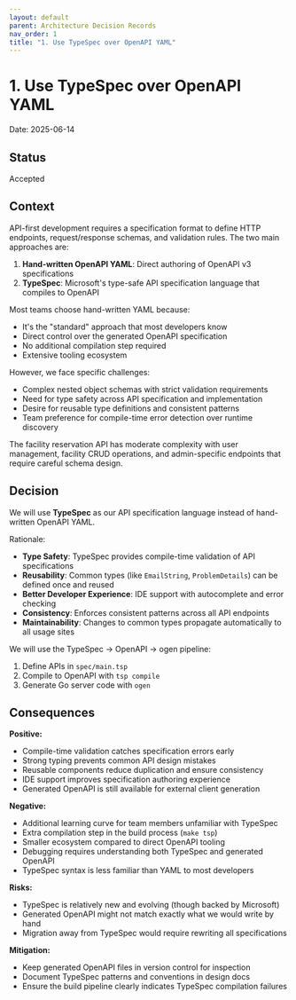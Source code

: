 ```yaml
---
layout: default
parent: Architecture Decision Records
nav_order: 1
title: "1. Use TypeSpec over OpenAPI YAML"
---
```


# 1. Use TypeSpec over OpenAPI YAML

Date: 2025-06-14

## Status

Accepted

## Context

API-first development requires a specification format to define HTTP endpoints, request/response schemas, and validation rules. The two main approaches are:

1. **Hand-written OpenAPI YAML**: Direct authoring of OpenAPI v3 specifications
2. **TypeSpec**: Microsoft's type-safe API specification language that compiles to OpenAPI

Most teams choose hand-written YAML because:
- It's the "standard" approach that most developers know
- Direct control over the generated OpenAPI specification
- No additional compilation step required
- Extensive tooling ecosystem

However, we face specific challenges:
- Complex nested object schemas with strict validation requirements
- Need for type safety across API specification and implementation
- Desire for reusable type definitions and consistent patterns
- Team preference for compile-time error detection over runtime discovery

The facility reservation API has moderate complexity with user management, facility CRUD operations, and admin-specific endpoints that require careful schema design.

## Decision

We will use **TypeSpec** as our API specification language instead of hand-written OpenAPI YAML.

Rationale:
- **Type Safety**: TypeSpec provides compile-time validation of API specifications
- **Reusability**: Common types (like `EmailString`, `ProblemDetails`) can be defined once and reused
- **Better Developer Experience**: IDE support with autocomplete and error checking
- **Consistency**: Enforces consistent patterns across all API endpoints
- **Maintainability**: Changes to common types propagate automatically to all usage sites

We will use the TypeSpec → OpenAPI → ogen pipeline:
1. Define APIs in `spec/main.tsp`
2. Compile to OpenAPI with `tsp compile`
3. Generate Go server code with `ogen`

## Consequences

**Positive:**
- Compile-time validation catches specification errors early
- Strong typing prevents common API design mistakes
- Reusable components reduce duplication and ensure consistency
- IDE support improves specification authoring experience
- Generated OpenAPI is still available for external client generation

**Negative:**
- Additional learning curve for team members unfamiliar with TypeSpec
- Extra compilation step in the build process (`make tsp`)
- Smaller ecosystem compared to direct OpenAPI tooling
- Debugging requires understanding both TypeSpec and generated OpenAPI
- TypeSpec syntax is less familiar than YAML to most developers

**Risks:**
- TypeSpec is relatively new and evolving (though backed by Microsoft)
- Generated OpenAPI might not match exactly what we would write by hand
- Migration away from TypeSpec would require rewriting all specifications

**Mitigation:**
- Keep generated OpenAPI files in version control for inspection
- Document TypeSpec patterns and conventions in design docs
- Ensure the build pipeline clearly indicates TypeSpec compilation failures